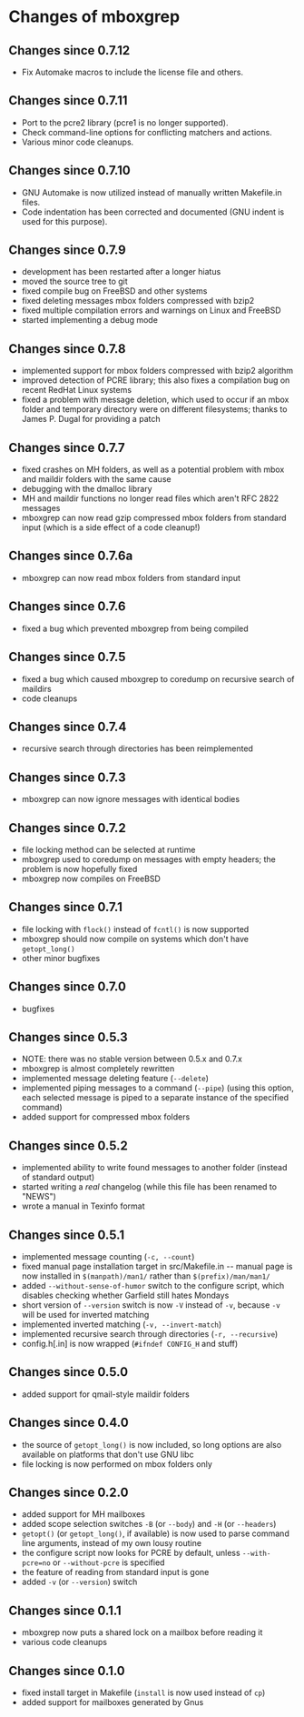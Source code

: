 # Changes of mboxgrep

## Changes since 0.7.12

- Fix Automake macros to include the license file and others.

## Changes since 0.7.11

- Port to the pcre2 library (pcre1 is no longer supported).
- Check command-line options for conflicting matchers and actions.
- Various minor code cleanups.

## Changes since 0.7.10

- GNU Automake is now utilized instead of manually written Makefile.in files.
- Code indentation has been corrected and documented (GNU indent is used for this purpose).

## Changes since 0.7.9

- development has been restarted after a longer hiatus
- moved the source tree to git
- fixed compile bug on FreeBSD and other systems
- fixed deleting messages mbox folders compressed with bzip2
- fixed multiple compilation errors and warnings on Linux and FreeBSD
- started implementing a debug mode

## Changes since 0.7.8

- implemented support for mbox folders compressed with bzip2 algorithm
- improved detection of PCRE library; this also fixes a compilation bug
  on recent RedHat Linux systems
- fixed a problem with message deletion, which used to occur if an mbox
  folder and temporary directory were on different filesystems;
  thanks to James P. Dugal <jpd AT louisiana.edu> for providing a patch

## Changes since 0.7.7

- fixed crashes on MH folders, as well as a potential problem with mbox
  and maildir folders with the same cause
- debugging with the dmalloc library
- MH and maildir functions no longer read files which aren't RFC 2822 messages
- mboxgrep can now read gzip compressed mbox folders from standard input
  (which is a side effect of a code cleanup!)

## Changes since 0.7.6a

- mboxgrep can now read mbox folders from standard input

## Changes since 0.7.6

- fixed a bug which prevented mboxgrep from being compiled

## Changes since 0.7.5

- fixed a bug which caused mboxgrep to coredump on recursive search of 
  maildirs
- code cleanups

## Changes since 0.7.4

- recursive search through directories has been reimplemented

## Changes since 0.7.3

- mboxgrep can now ignore messages with identical bodies

## Changes since 0.7.2

- file locking method can be selected at runtime
- mboxgrep used to coredump on messages with empty headers; the problem is 
  now hopefully fixed
- mboxgrep now compiles on FreeBSD

## Changes since 0.7.1

- file locking with `flock()` instead of `fcntl()` is now supported
- mboxgrep should now compile on systems which don't have `getopt_long()`
- other minor bugfixes

## Changes since 0.7.0

- bugfixes

## Changes since 0.5.3

- NOTE: there was no stable version between 0.5.x and 0.7.x
- mboxgrep is almost completely rewritten
- implemented message deleting feature (`--delete`)
- implemented piping messages to a command (`--pipe`) (using this option, 
  each selected message is piped to a separate instance of the specified
  command)
- added support for compressed mbox folders

## Changes since 0.5.2

- implemented ability to write found messages to another folder (instead
  of standard output)
- started writing a *real* changelog (while this file has been renamed to
  "NEWS")
- wrote a manual in Texinfo format

## Changes since 0.5.1

- implemented message counting (`-c, --count`)
- fixed manual page installation target in src/Makefile.in -- manual page 
  is now installed in `$(manpath)/man1/` rather than `$(prefix)/man/man1/`
- added `--without-sense-of-humor` switch to the configure script, which
  disables checking whether Garfield still hates Mondays
- short version of `--version` switch is now `-V` instead of `-v`, 
  because `-v` will be used for inverted matching
- implemented inverted matching (`-v, --invert-match`)
- implemented recursive search through directories (`-r, --recursive`)
- config.h[.in] is now wrapped (`#ifndef CONFIG_H` and stuff)

## Changes since 0.5.0

- added support for qmail-style maildir folders

## Changes since 0.4.0

- the source of `getopt_long()` is now included, so long options are also available
  on platforms that don't use GNU libc
- file locking is now performed on mbox folders only

## Changes since 0.2.0

- added support for MH mailboxes
- added scope selection switches `-B` (or `--body`) and `-H` (or `--headers`)
- `getopt()` (or `getopt_long()`, if available) is now used to parse command line
  arguments, instead of my own lousy routine
- the configure script now looks for PCRE by default, unless `--with-pcre=no` or
  `--without-pcre` is specified
- the feature of reading from standard input is gone
- added `-v` (or `--version`) switch

## Changes since 0.1.1

- mboxgrep now puts a shared lock on a mailbox before reading it
- various code cleanups

## Changes since 0.1.0

- fixed install target in Makefile (`install` is now used instead of `cp`)
- added support for mailboxes generated by Gnus
